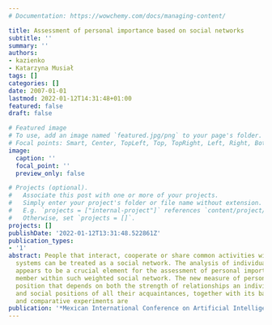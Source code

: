 ```yaml
---
# Documentation: https://wowchemy.com/docs/managing-content/

title: Assessment of personal importance based on social networks
subtitle: ''
summary: ''
authors:
- kazienko
- Katarzyna Musiał
tags: []
categories: []
date: 2007-01-01
lastmod: 2022-01-12T14:31:48+01:00
featured: false
draft: false

# Featured image
# To use, add an image named `featured.jpg/png` to your page's folder.
# Focal points: Smart, Center, TopLeft, Top, TopRight, Left, Right, BottomLeft, Bottom, BottomRight.
image:
  caption: ''
  focal_point: ''
  preview_only: false

# Projects (optional).
#   Associate this post with one or more of your projects.
#   Simply enter your project's folder or file name without extension.
#   E.g. `projects = ["internal-project"]` references `content/project/deep-learning/index.md`.
#   Otherwise, set `projects = []`.
projects: []
publishDate: '2022-01-12T13:31:48.522861Z'
publication_types:
- '1'
abstract: People that interact, cooperate or share common activities within information
  systems can be treated as a social network. The analysis of individual social standings
  appears to be a crucial element for the assessment of personal importance of each
  member within such weighted social network. The new measure of person significance–social
  position that depends on both the strength of relationships an individual maintains
  and social positions of all their acquaintances, together with its basic features
  and comparative experiments are
publication: '*Mexican International Conference on Artificial Intelligence*'
---
```


